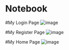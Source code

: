 # Notebook
#My Login Page
![image](https://github.com/ElifAltinbulak/Notebook/assets/76043798/a0454019-fc40-4a05-ba75-cc13d2e8e7f6)

#My Register Page
![image](https://github.com/ElifAltinbulak/Notebook/assets/76043798/8191403d-7489-499e-9044-03d74ff4fde1)

#My Home Page
![image](https://github.com/ElifAltinbulak/Notebook/assets/76043798/5a927f93-5c9a-4428-ad3e-ca86481790ab)

